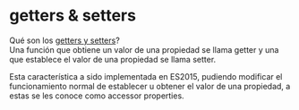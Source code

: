 # getters & setters  
Qué son los [getters y setters](https://yeisondaza.com/entendiendo-getters-y-setters-en-javascript)?        
Una función que obtiene un valor de una propiedad se llama getter y una que establece el valor de una propiedad se llama setter.  

Esta característica a sido implementada en ES2015, pudiendo modificar el funcionamiento normal 
de establecer u obtener el valor de una propiedad, a estas se les conoce como accessor properties.
